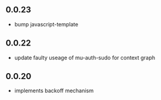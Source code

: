 ## 0.0.23
- bump javascript-template
## 0.0.22
- update faulty useage of mu-auth-sudo for context graph
## 0.0.20

* implements backoff mechanism
